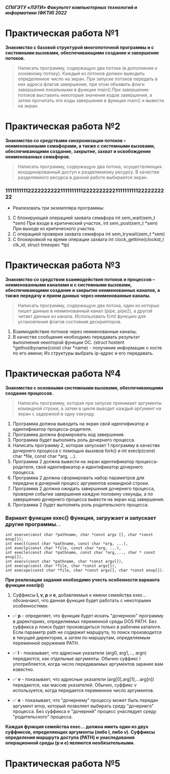 ***СПбГЭТУ «ЛЭТИ»
Факультет компьютерных технологий и информатики (ФКТИ) 2022***
# Практическая работа №1
**Знакомство с базовой структурой многопоточной программы и с системными вызовами, обеспечивающими создание и завершение потоков.**
>Написать программу, содержащую два потока (в дополнение к основному потоку). Каждый из потоков должен выводить определенное число на экран.
При запуске потоков передать в них адреса флагов завершения, при этом объявить флаги завершения локальными в функции main().При завершении потоков выставить некоторые значения кодов завершения, а затем прочитать эти коды завершения в функции main() и вывести на экран.
# Практическая работа №2
**Знакомство со средствами синхронизации потоков – неименованными семафорами, а также с системными вызовами, обеспечивающими создание, закрытие, захват и освобождение неименованных семафоров.**
>Написать программу, содержащую два потока, осуществляющих координированный доступ к разделяемому ресурсу. В качестве разделяемого ресурса в данной работе выбирается экран.

### 111111111122222222221111111111222222222211111111112222222222
- Реализовать три экземпляра программы:
1. С блокирующей операцией захвата семафора int sem_wait(sem_t *sem) При входе в критический участок, int sem_post(sem_t *sem) При выходе из критического участка.
2. С операцией проверки захвата семафора int sem_trywait(sem_t *sem) 
3. С блокировкой на время операции захвата int clock_gettime(clockid_t clk_id, struct timespec *tp)
# Практическая работа №3
**Знакомство со средством взаимодействия потоков и процессов – неименованными каналами и с системными вызовами, обеспечивающими создание и закрытие неименованных каналов, а также передачу и прием данных через неименованные каналы.**
>Написать программу, содержащую два потока, один из которых пишет данные в неименованный канал (pipe, pipe2), а другой читает данные из канала.
>Использовать fcntl функцию для установления флагов состояния дескрипторов.
1. Взаимодействие потоков через неименованные каналы;
2. В качестве сообщения необходимо передавать результат выполнения некоторой функции ОС. (struct hostent *gethostbyname(const char *name) - получение информации о хосте по его имени; Из структуры выбрать ip-адрес и его передавать.
# Практическая работа №4
**Знакомство с основными системными вызовами, обеспечивающими создание процессов.**
>Написать программу, которая при запуске принимает аргументы командной строки, а затем в цикле выводит каждый аргумент на экран с задержкой в одну секунду.
1. Программа  должна выводить на экран свой идентификатор и идентификатор процесса-родителя.
2. Программа  должна формировать код завершения.
3. Программа  будет выполнять роль дочернего процесса.
4. Написать программу 2, которая запускает 1 программу в качестве дочернего процесса с помощью вызовов fork() и int execlp(const char *file, const char *arg, ...).
5. Программа 2 должна вывести на экран идентификатор процесса-родителя, свой идентификатор и идентификатор дочернего процесса.
6. Программа 2 должна сформировать набор параметров для передачи в дочерний процесс аргументов командной строки.
7. Программа 2 должна ожидать завершения дочернего процесса, проверяя событие завершения каждую половину секунды, а по завершению дочернего процесса вывести на экран код завершения.
8. Программа 2 будет выполнять роль родительского процесса. 
### Вариант функции exec()  Функция, загружает и запускает другие программы.  . 
  
    int execve(const char *pathname, char *const argv [], char *const envp[]);
    int execl(const char *pathname, const char *arg, ...),
    int execlp(const char *file, const char *arg, ...),
    int execle(const char *pathname, const char *arg,..., char * const envp[]),
    int execv(const char *pathname, char *const argv[]),
    int execvp(const char *file, char *const argv[]),
    int execvpe(const char *file, char *const argv[], char *const envp[]).
**При реализации задания необходимо учесть особенности варианта функции execlp()**
1. Суффиксы **l, v, p** и **e**, добавляемые к имени семейства exec... обозначают, что данная функция будет работать с некоторыми особенностями:

-  &#9989; **p** - определяет, что функция будет искать "дочернюю" программу в директориях, определяемых переменной среды DOS PATH. Без суффикса p поиск будет  производиться только в рабочем каталоге. Если параметр path  не  содержит  маршрута, то поиск производится в текущей директории, а затем по маршрутaм, определяемым переменной окружения PATH.

-  &#9989; **l** - показывает, что адресные указатели (arg0, arg1,..., argn) передаются, как отдельные аргументы. Обычно суффикс l употребляется, когда число передаваемых аргументов заранее вам известно.

-  &#9989; **v** - показывает, что адресные указатели (arg[0],arg[1],...arg[n]) передаются, как массив указателей. Обычно, суффикс v используется, когда передаeтся переменное число аргументов.

-  &#9989; **e** - показывает, что "дочернему" процессу может быть передан аргумент envp, который позволяет выбирать среду "дочернего" процесса. Без суффикса e "дочерний" процесс унаследует среду "родительского" процесса.

**Каждая функция семейства exec... должна иметь один из двух суффиксов, определяющих аргументы (либо l, либо v). Суффиксы определения маршрута доступа (PATH) и унаследования операционной среды (p и e) являются необязательными.**
# Практическая работа №5
